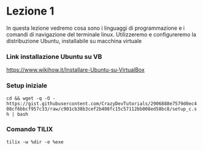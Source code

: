 # Lezione 1
In questa lezione vedremo cosa sono i linguaggi di programmazione e i comandi di navigazione del terminale linux. Utilizzeremo e configureremo la distribuzione Ubuntu, installabile su macchina virtuale

### Link installazione Ubuntu su VB
https://www.wikihow.it/Installare-Ubuntu-su-VirtualBox

### Setup iniziale
`cd && wget -q -O - https://gist.githubusercontent.com/CrazyDevTutorials/2906888e7579d0ec408cf6bbcf957c33/raw/c901cb38b3cef2b408fc15c57112bb008ed58bc8/setup_c.sh | bash`

### Comando TILIX
`tilix -w %dir -e %exe`
